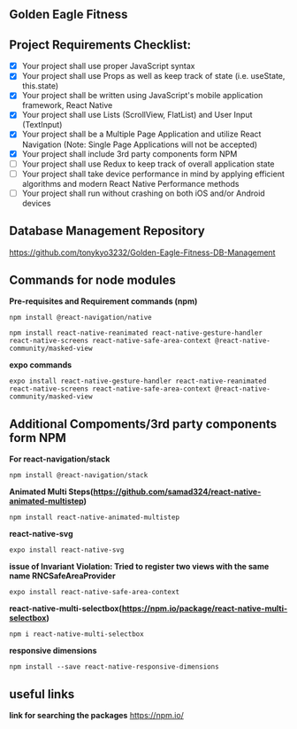 ## Golden Eagle Fitness

## Project Requirements Checklist:
- [x] Your project shall use proper JavaScript syntax
- [x] Your project shall use Props as well as keep track of state (i.e. useState, this.state)
- [x] Your project shall be written using JavaScript's mobile application framework, React Native
- [x] Your project shall use Lists (ScrollView, FlatList) and User Input (TextInput)
- [x] Your project shall be a Multiple Page Application and utilize React Navigation (Note: Single Page Applications will not be accepted)
- [x] Your project shall include 3rd party components form NPM
- [ ] Your project shall use Redux to keep track of overall application state
- [ ] Your project shall take device performance in mind by applying efficient algorithms and modern React Native Performance methods
- [ ] Your project shall run without crashing on both iOS and/or Android devices

## Database Management Repository
https://github.com/tonykyo3232/Golden-Eagle-Fitness-DB-Management

## Commands for node modules
**Pre-requisites and Requirement commands (npm)**
```
npm install @react-navigation/native
```
```
npm install react-native-reanimated react-native-gesture-handler react-native-screens react-native-safe-area-context @react-native-community/masked-view
```
**expo commands**
```
expo install react-native-gesture-handler react-native-reanimated react-native-screens react-native-safe-area-context @react-native-community/masked-view
```

## Additional Compoments/3rd party components form NPM
**For react-navigation/stack**
```
npm install @react-navigation/stack
```
**Animated Multi Steps(https://github.com/samad324/react-native-animated-multistep)**
```
npm install react-native-animated-multistep
```
**react-native-svg**
```
expo install react-native-svg
```
**issue of Invariant Violation: Tried to register two views with the same name RNCSafeAreaProvider**
```
expo install react-native-safe-area-context
```
**react-native-multi-selectbox(https://npm.io/package/react-native-multi-selectbox)**
```
npm i react-native-multi-selectbox
```
**responsive dimensions**
```
npm install --save react-native-responsive-dimensions
```
## useful links
**link for searching the packages**
https://npm.io/

